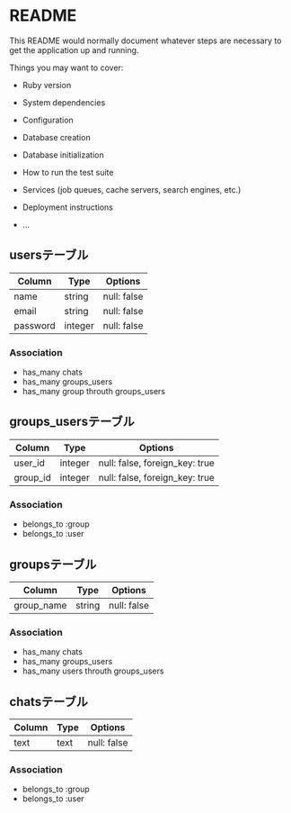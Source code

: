 # README

This README would normally document whatever steps are necessary to get the
application up and running.

Things you may want to cover:

* Ruby version

* System dependencies

* Configuration

* Database creation

* Database initialization

* How to run the test suite

* Services (job queues, cache servers, search engines, etc.)

* Deployment instructions

* ...


## usersテーブル

|Column|Type|Options|
|------|----|-------|
|name|string|null: false|
|email|string|null: false|
|password|integer|null: false|

### Association
- has_many chats
- has_many groups_users
- has_many group throuth groups_users



## groups_usersテーブル

|Column|Type|Options|
|------|----|-------|
|user_id|integer|null: false, foreign_key: true|
|group_id|integer|null: false, foreign_key: true|

### Association
- belongs_to :group
- belongs_to :user



## groupsテーブル

|Column|Type|Options|
|------|----|-------|
|group_name|string|null: false|

### Association
- has_many chats
- has_many groups_users
- has_many users throuth groups_users



## chatsテーブル

|Column|Type|Options|
|------|----|-------|
|text|text|null: false|

### Association
- belongs_to :group
- belongs_to :user
